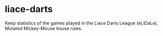 # liace-darts
Keep statistics of the games played in the Liace Darts League (eLiDaLe), Mutated Mickey-Mouse house rules.